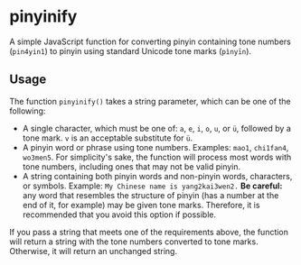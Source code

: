 # pinyinify
A simple JavaScript function for converting pinyin containing tone numbers (`pin4yin1`) to pinyin using standard Unicode tone marks (<code>pi&#768;nyi&#772;n</code>).

## Usage
The function `pinyinify()` takes a string parameter, which can be one of the following:

+ A single character, which must be one of: `a`, `e`, `i`, `o`, `u`, or <code>&#252;</code>, followed by a tone mark. `v` is an acceptable substitute for <code>&#252;</code>.
+ A pinyin word or phrase using tone numbers. Examples: `mao1`, `chi1fan4`, `wo3men5`. For simplicity's sake, the function will process most words with tone numbers, including ones that may not be valid pinyin.
+ A string containing both pinyin words and non-pinyin words, characters, or symbols. Example: `My Chinese name is yang2kai3wen2.` **Be careful:** any word that resembles the structure of pinyin (has a number at the end of it, for example) may be given tone marks. Therefore, it is recommended that you avoid this option if possible.

If you pass a string that meets one of the requirements above, the function will return a string with the tone numbers converted to tone marks. Otherwise, it will return an unchanged string.